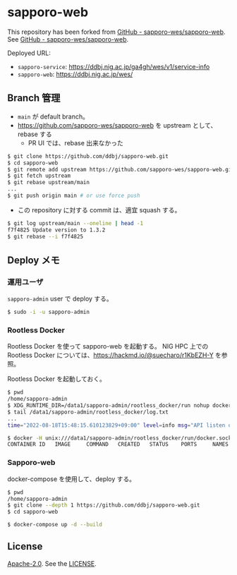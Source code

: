 # sapporo-web

This repository has been forked from [GitHub - sapporo-wes/sapporo-web](https://github.com/sapporo-wes/sapporo-web).
See [GitHub - sapporo-wes/sapporo-web](https://github.com/sapporo-wes/sapporo-web).

Deployed URL:

- `sapporo-service`: https://ddbj.nig.ac.jp/ga4gh/wes/v1/service-info
- `sapporo-web`: https://ddbj.nig.ac.jp/wes/

## Branch 管理

- `main` が default branch。
- https://github.com/sapporo-wes/sapporo-web を upstream として、rebase する
  - PR UI では、rebase 出来なかった

```bash
$ git clone https://github.com/ddbj/sapporo-web.git
$ cd sapporo-web
$ git remote add upstream https://github.com/sapporo-wes/sapporo-web.git
$ git fetch upstream
$ git rebase upstream/main
...
$ git push origin main # or use force push
```

- この repository に対する commit は、適宜 squash する。

```bash
$ git log upstream/main --oneline | head -1
f7f4825 Update version to 1.3.2
$ git rebase --i f7f4825
```

## Deploy メモ

### 運用ユーザ

`sapporo-admin` user で deploy する。

```bash
$ sudo -i -u sapporo-admin
```

### Rootless Docker

Rootless Docker を使って sapporo-web を起動する。
NIG HPC 上での Rootless Docker については、https://hackmd.io/@suecharo/r1KbEZH-Y を参照。

Rootless Docker を起動しておく。

```bash
$ pwd
/home/sapporo-admin
$ XDG_RUNTIME_DIR=/data1/sapporo-admin/rootless_docker/run nohup dockerd-rootless.sh --storage-driver vfs > /data1/sapporo-admin/rootless_docker/log.txt 2>&1 &
$ tail /data1/sapporo-admin/rootless_docker/log.txt
...
time="2022-08-18T15:48:15.610123829+09:00" level=info msg="API listen on /data1/sapporo-admin/rootless_docker/run/docker.sock"

$ docker -H unix:///data1/sapporo-admin/rootless_docker/run/docker.sock ps
CONTAINER ID   IMAGE     COMMAND   CREATED   STATUS    PORTS     NAMES
```

### Sapporo-web

docker-compose を使用して、deploy する。

```bash
$ pwd
/home/sapporo-admin
$ git clone --depth 1 https://github.com/ddbj/sapporo-web.git
$ cd sapporo-web

$ docker-compose up -d --build
```

## License

[Apache-2.0](https://www.apache.org/licenses/LICENSE-2.0).
See the [LICENSE](https://github.com/ddbj/sapporo-web/blob/main/LICENSE).
